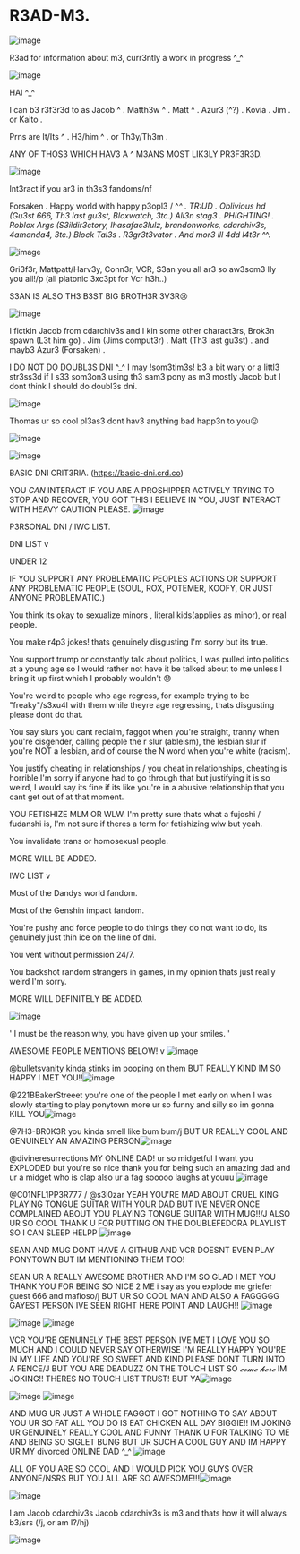 # R3AD-M3.
![image](https://github.com/user-attachments/assets/0671cc13-06f9-4c7b-9b4b-9a5a8cb8d572)



R3ad for information about m3, curr3ntly a work in progress ^_^


![image](https://github.com/user-attachments/assets/e90191fb-9396-4e48-a97c-3f7cb54998b9)



HAI ^_^

I can b3 r3f3r3d to as Jacob ^ . Matth3w ^ . Matt ^ . Azur3 (^?) . Kovia . Jim . or Kaito .


Prns are It/Its ^ . H3/him ^ . or Th3y/Th3m .


ANY OF THOS3 WHICH HAV3 A ^ M3ANS MOST LIK3LY PR3F3R3D.



![image](https://github.com/user-attachments/assets/e8616fc5-32d7-4578-89dd-8b83de074981)



Int3ract if you ar3 in th3s3 fandoms/nf

Forsaken . Happy world with happy p3opl3 / ^_^ . TR:UD . Oblivious hd (Gu3st 666, Th3 last gu3st, Bloxwatch, 3tc.) Ali3n stag3 . PHIGHTING! . Roblox Args (S3ildir3ctory, Ihasafac3lulz, brandonworks, cdarchiv3s, 4amanda4, 3tc.) Block Tal3s . R3gr3t3vator . And mor3 ill 4dd l4t3r ^_^.

![image](https://github.com/user-attachments/assets/ea0ffa04-b22d-4914-91f1-cf4763609554)


Gri3f3r, Mattpatt/Harv3y, Conn3r, VCR, S3an you all ar3 so aw3som3 Ily you all!/p (all platonic 3xc3pt for Vcr h3h..)

S3AN IS ALSO TH3 B3ST BIG BROTH3R 3V3R😢 

![image](https://github.com/user-attachments/assets/cfe50871-9858-4f3c-8f64-2cd5bc5d964c)


I fictkin Jacob from cdarchiv3s and I kin some other charact3rs, Brok3n spawn (L3t him go) . Jim (Jims comput3r) . Matt (Th3 last gu3st) . and mayb3 Azur3 (Forsaken) .


I DO NOT DO DOUBL3S DNI ^_^ I may !som3tim3s! b3 a bit wary or a littl3 str3ss3d if I s33 som3on3 using th3 sam3 pony as m3 mostly Jacob but I dont think I should do doubl3s dni.

![image](https://github.com/user-attachments/assets/c92e00af-a856-4068-8667-3a87d45a558e)



Thomas ur so cool pl3as3 dont hav3 anything bad happ3n to you😕

![image](https://github.com/user-attachments/assets/c9570597-4d3e-4926-9357-58ae184f9f31)


![image](https://github.com/user-attachments/assets/3465c9b6-0457-475c-af91-b63e73ebb176)

BASIC DNI CRIT3RIA. 
(https://basic-dni.crd.co)

YOU *CAN* INTERACT IF YOU ARE A PROSHIPPER ACTIVELY TRYING TO STOP AND RECOVER, YOU GOT THIS I BELIEVE IN YOU, JUST INTERACT WITH HEAVY CAUTION PLEASE. ![image](https://github.com/user-attachments/assets/8cc09566-4821-437f-b62a-99bdd4181b1c)

P3RSONAL DNI / IWC LIST.

DNI LIST v

UNDER 12

IF YOU SUPPORT ANY PROBLEMATIC PEOPLES ACTIONS OR SUPPORT ANY PROBLEMATIC PEOPLE
(SOUL, ROX, POTEMER, KOOFY, OR JUST ANYONE PROBLEMATIC.)

You think its okay to sexualize minors , literal kids(applies as minor), or real people.

You make r4p3 jokes! thats genuinely disgusting I'm sorry but its true.

You support trump or constantly talk about politics, I was pulled into politics at a young age so I would rather not have it be talked about to me unless I bring it up first which I probably wouldn't 😓


You're weird to people who age regress, for example trying to be "freaky"/s3xu4l with them while theyre age regressing, thats disgusting please dont do that.

You say slurs you cant reclaim, faggot when you're straight, tranny when you're cisgender, calling people the r slur (ableism), the lesbian slur if you're NOT a lesbian, and of course the N word when you're white (racism).


You justify cheating in relationships / you cheat in relationships, cheating is horrible I'm sorry if anyone had to go through that but justifying it is so weird, I would say its fine if its like you're in a abusive relationship that you cant get out of at that moment.


YOU FETISHIZE MLM OR WLW. I'm pretty sure thats what a fujoshi / fudanshi is, I'm not sure if theres a term for fetishizing wlw but yeah.

You invalidate trans or homosexual people.


MORE WILL BE ADDED.


IWC LIST v


Most of the Dandys world fandom.

Most of the Genshin impact fandom.


You're pushy and force people to do things they do not want to do, its genuinely just thin ice on the line of dni.

You vent without permission 24/7.

You backshot random strangers in games, in my opinion thats just really weird I'm sorry.


MORE WILL DEFINITELY BE ADDED.


![image](https://github.com/user-attachments/assets/249750ea-430b-48c2-95df-464580737775)



' I must be the reason why, you have given up your smiles. '


AWESOME PEOPLE MENTIONS BELOW! v  ![image](https://github.com/user-attachments/assets/3a15acaa-eb82-4580-b443-e322d42fd2f7)




@bulletsvanity kinda stinks im pooping on them BUT REALLY KIND IM SO HAPPY I MET YOU!!![image](https://github.com/user-attachments/assets/c6d60f1d-1ab7-4273-8482-c975d0469f8e)

@221BBakerStreeet you're one of the people I met early on when I was slowly starting to play ponytown more ur so funny and silly so im gonna KILL YOU![image](https://github.com/user-attachments/assets/f5a70707-1792-4709-95b4-1fdfda4d9cd2)

@7H3-BR0K3R you kinda smell like bum bum/j BUT UR REALLY COOL AND GENUINELY AN AMAZING PERSON![image](https://github.com/user-attachments/assets/197f896d-8610-42ed-99c4-4b925551efab)

@divineresurrections MY ONLINE DAD! ur so midgetful I want you EXPLODED but you're so nice thank you for being such an amazing dad and ur a midget who is clap also ur a fag sooooo laughs at youuu ![image](https://github.com/user-attachments/assets/b643bc0b-e349-4d23-b237-3a247fbe9134)

@C01NFL1PP3R777 / @s3l0zar YEAH YOU'RE MAD ABOUT CRUEL KING PLAYING TONGUE GUITAR WITH YOUR DAD BUT IVE NEVER ONCE COMPLAINED ABOUT YOU PLAYING TONGUE GUITAR WITH MUG!!/J ALSO UR SO COOL THANK U FOR PUTTING ON THE DOUBLEFEDORA PLAYLIST SO I CAN SLEEP HELPP ![image](https://github.com/user-attachments/assets/1f0ab124-b041-43ca-b108-f97bce2658f6)

SEAN AND MUG DONT HAVE A GITHUB AND VCR DOESNT EVEN PLAY PONYTOWN BUT IM MENTIONING THEM TOO!

SEAN UR A REALLY AWESOME BROTHER AND I'M SO GLAD I MET YOU THANK YOU FOR BEING SO NICE 2 ME i say as you explode me griefer guest 666 and mafioso/j BUT UR SO COOL MAN AND ALSO A FAGGGGG GAYEST PERSON IVE SEEN RIGHT HERE POINT AND LAUGH!! ![image](https://github.com/user-attachments/assets/81c65bce-85df-4c33-a0c6-400aae0928aa)

 ![image](https://github.com/user-attachments/assets/ba834ed2-b278-4bfd-b19f-1b9365be4b4d)  ![image](https://github.com/user-attachments/assets/30f431aa-6469-44ec-9a07-b7a87d0bae2d)

VCR YOU'RE GENUINELY THE BEST PERSON IVE MET I LOVE YOU SO MUCH AND I COULD NEVER SAY OTHERWISE I'M REALLY HAPPY YOU'RE IN MY LIFE AND YOU'RE SO SWEET AND KIND PLEASE DONT TURN INTO A FENCE/J BUT YOU ARE DEADUZZ ON THE TOUCH LIST SO *𝓬𝓸𝓶𝓮 𝓱𝓮𝓻𝓮* IM JOKING!! THERES NO TOUCH LIST TRUST! BUT YA![image](https://github.com/user-attachments/assets/0237c99b-b688-4eff-801d-811791cd9367)

![image](https://github.com/user-attachments/assets/36abc21d-6c03-476d-acad-edba5277d348) ![image](https://github.com/user-attachments/assets/12856493-6976-44c4-99d9-844957dcf080)

AND MUG UR JUST A WHOLE FAGGOT I GOT NOTHING TO SAY ABOUT YOU UR SO FAT ALL YOU DO IS EAT CHICKEN ALL DAY BIGGIE!! IM JOKING UR GENUINELY REALLY COOL AND FUNNY THANK U FOR TALKING TO ME AND BEING SO SIGLET BUNG BUT UR SUCH A COOL GUY AND IM HAPPY UR MY divorced ONLINE DAD ^_^ ![image](https://github.com/user-attachments/assets/b5ae9784-0101-4a40-aee0-05b5f303fad5)

ALL OF YOU ARE SO COOL AND I WOULD PICK YOU GUYS OVER ANYONE/NSRS BUT YOU ALL ARE SO AWESOME!!!![image](https://github.com/user-attachments/assets/c6097b19-ce1d-417f-a2f1-23388373f94d)

![image](https://github.com/user-attachments/assets/050434a6-973d-4f3d-a725-223b21373ed2)



I am Jacob cdarchiv3s Jacob cdarchiv3s is m3 and thats how it will always b3/srs (/j, or am I?/hj)

![image](https://github.com/user-attachments/assets/10c2f281-7928-4662-89ed-4066e2286871)












































